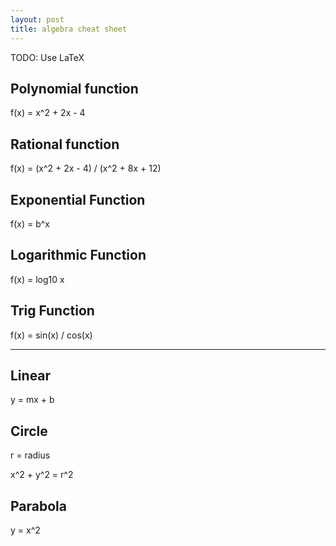 ```yaml
---
layout: post
title: algebra cheat sheet
---
```


TODO: Use LaTeX

## Polynomial function

f(x) = x^2 + 2x - 4

## Rational function

f(x) = (x^2 + 2x - 4) / (x^2 + 8x + 12)

## Exponential Function

f(x) = b^x

## Logarithmic Function

f(x) = log10 x

## Trig Function

f(x) = sin(x) / cos(x)

-------------------

## Linear

y = mx + b

## Circle

r = radius

x^2 + y^2 = r^2

## Parabola

y = x^2
